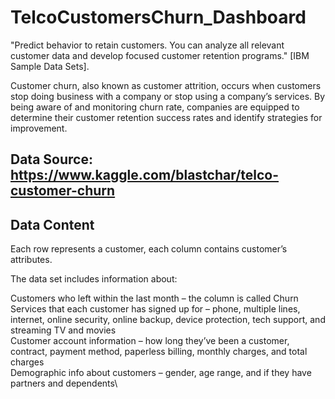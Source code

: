 # TelcoCustomersChurn_Dashboard
"Predict behavior to retain customers. You can analyze all relevant customer data and develop focused customer retention programs." [IBM Sample Data Sets].

Customer churn, also known as customer attrition, occurs when customers stop doing business with a company or stop using a company’s services. By being aware of and monitoring churn rate, companies are equipped to determine their customer retention success rates and identify strategies for improvement. 
## Data Source: https://www.kaggle.com/blastchar/telco-customer-churn
## Data Content
Each row represents a customer, each column contains customer’s attributes.

The data set includes information about:

Customers who left within the last month – the column is called Churn\
Services that each customer has signed up for – phone, multiple lines, internet, online security, online backup, device protection, tech support, and streaming TV and movies\
Customer account information – how long they’ve been a customer, contract, payment method, paperless billing, monthly charges, and total charges\
Demographic info about customers – gender, age range, and if they have partners and dependents\
